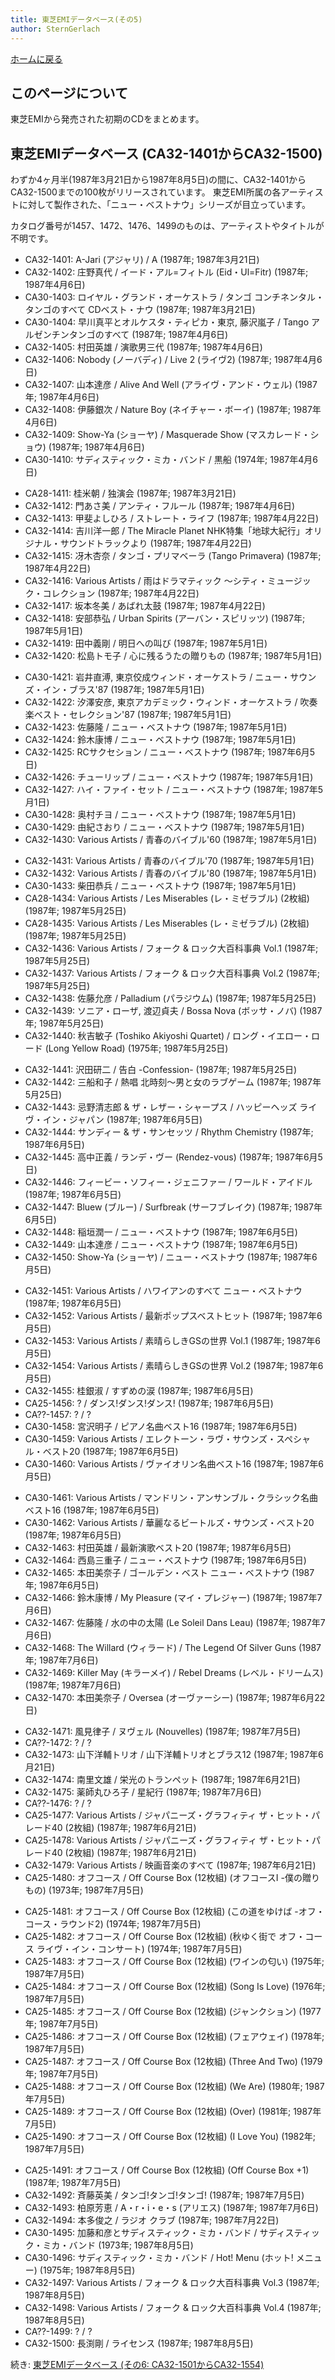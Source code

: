 ```yaml
---
title: 東芝EMIデータベース(その5)
author: SternGerlach
---
```


<!--
 pandoc -s --filter pandoc-crossref -M "crossrefYaml=./crossref_config.yaml" -f markdown -t html5 --mathjax --css ./style.css ./toshiba-emi-db-5.md > ./toshiba-emi-db-5.html
-->

[ホームに戻る](./index.html)

## このページについて

東芝EMIから発売された初期のCDをまとめます。

## 東芝EMIデータベース (CA32-1401からCA32-1500)

わずか4ヶ月半(1987年3月21日から1987年8月5日)の間に、CA32-1401からCA32-1500までの100枚がリリースされています。
東芝EMI所属の各アーティストに対して製作された、「ニュー・ベストナウ」シリーズが目立っています。

カタログ番号が1457、1472、1476、1499のものは、アーティストやタイトルが不明です。

* CA32-1401: A-Jari (アジャリ) / A (1987年; 1987年3月21日)
* CA32-1402: 庄野真代 / イード・アル=フィトル (Eid・Ul=Fitr) (1987年; 1987年4月6日)
* CA30-1403: ロイヤル・グランド・オーケストラ / タンゴ コンチネンタル・タンゴのすべて CDベスト・ナウ (1987年; 1987年3月21日)
* CA30-1404: 早川真平とオルケスタ・ティピカ・東京, 藤沢嵐子 / Tango アルゼンチンタンゴのすべて (1987年; 1987年4月6日)
* CA32-1405: 村田英雄 / 演歌男三代 (1987年; 1987年4月6日)
* CA32-1406: Nobody (ノーバディ) / Live 2 (ライヴ2) (1987年; 1987年4月6日)
* CA32-1407: 山本達彦 / Alive And Well (アライヴ・アンド・ウェル) (1987年; 1987年4月6日)
* CA32-1408: 伊藤銀次 / Nature Boy (ネイチャー・ボーイ) (1987年; 1987年4月6日)
* CA32-1409: Show-Ya (ショーヤ) / Masquerade Show (マスカレード・ショウ) (1987年; 1987年4月6日)
* CA30-1410: サディスティック・ミカ・バンド / 黒船 (1974年; 1987年4月6日)

<!-- -->

* CA28-1411: 桂米朝 / 独演会 (1987年; 1987年3月21日)
* CA32-1412: 門あさ美 / アンティ・フルール (1987年; 1987年4月6日)
* CA32-1413: 甲斐よしひろ / ストレート・ライフ (1987年; 1987年4月22日)
* CA32-1414: 吉川洋一郎 / The Miracle Planet NHK特集「地球大紀行」オリジナル・サウンドトラックより (1987年; 1987年4月22日)
* CA32-1415: 冴木杏奈 / タンゴ・プリマベーラ (Tango Primavera) (1987年; 1987年4月22日)
* CA32-1416: Various Artists / 雨はドラマティック 〜シティ・ミュージック・コレクション (1987年; 1987年4月22日)
* CA32-1417: 坂本冬美 / あばれ太鼓 (1987年; 1987年4月22日)
* CA32-1418: 安部恭弘 / Urban Spirits (アーバン・スピリッツ) (1987年; 1987年5月1日)
* CA32-1419: 田中義剛 / 明日への叫び (1987年; 1987年5月1日)
* CA32-1420: 松島トモ子 / 心に残るうたの贈りもの (1987年; 1987年5月1日)

<!-- -->

* CA30-1421: 岩井直溥, 東京佼成ウィンド・オーケストラ / ニュー・サウンズ・イン・ブラス'87 (1987年; 1987年5月1日)
* CA32-1422: 汐澤安彦, 東京アカデミック・ウィンド・オーケストラ / 吹奏楽ベスト・セレクション'87 (1987年; 1987年5月1日)
* CA32-1423: 佐藤隆 / ニュー・ベストナウ (1987年; 1987年5月1日)
* CA32-1424: 鈴木康博 / ニュー・ベストナウ (1987年; 1987年5月1日)
* CA32-1425: RCサクセション / ニュー・ベストナウ (1987年; 1987年6月5日)
* CA32-1426: チューリップ / ニュー・ベストナウ (1987年; 1987年5月1日)
* CA32-1427: ハイ・ファイ・セット / ニュー・ベストナウ (1987年; 1987年5月1日)
* CA30-1428: 奥村チヨ / ニュー・ベストナウ (1987年; 1987年5月1日)
* CA30-1429: 由紀さおり / ニュー・ベストナウ (1987年; 1987年5月1日)
* CA32-1430: Various Artists / 青春のバイブル'60 (1987年; 1987年5月1日)

<!-- -->

* CA32-1431: Various Artists / 青春のバイブル'70 (1987年; 1987年5月1日)
* CA32-1432: Various Artists / 青春のバイブル'80 (1987年; 1987年5月1日)
* CA30-1433: 柴田恭兵 / ニュー・ベストナウ (1987年; 1987年5月1日)
* CA28-1434: Various Artists / Les Miserables (レ・ミゼラブル) (2枚組) (1987年; 1987年5月25日)
* CA28-1435: Various Artists / Les Miserables (レ・ミゼラブル) (2枚組) (1987年; 1987年5月25日)
* CA32-1436: Various Artists / フォーク & ロック大百科事典 Vol.1 (1987年; 1987年5月25日)
* CA32-1437: Various Artists / フォーク & ロック大百科事典 Vol.2 (1987年; 1987年5月25日)
* CA32-1438: 佐藤允彦 / Palladium (パラジウム) (1987年; 1987年5月25日)
* CA32-1439: ソニア・ローザ, 渡辺貞夫 / Bossa Nova (ボッサ・ノバ) (1987年; 1987年5月25日)
* CA32-1440: 秋吉敏子 (Toshiko Akiyoshi Quartet) / ロング・イエロー・ロード (Long Yellow Road) (1975年; 1987年5月25日)

<!-- -->

* CA32-1441: 沢田研二 / 告白 -Confession- (1987年; 1987年5月25日)
* CA32-1442: 三船和子 / 熱唱 北時刻〜男と女のラブゲーム (1987年; 1987年5月25日)
* CA32-1443: 忌野清志郎 & ザ・レザー・シャープス / ハッピーヘッズ ライヴ・イン・ジャパン (1987年; 1987年6月5日)
* CA32-1444: サンディー & ザ・サンセッツ / Rhythm Chemistry (1987年; 1987年6月5日)
* CA32-1445: 高中正義 / ランデ・ヴー (Rendez-vous) (1987年; 1987年6月5日)
* CA32-1446: フィービー・ソフィー・ジェニファー / ワールド・アイドル (1987年; 1987年6月5日)
* CA32-1447: Bluew (ブルー) / Surfbreak (サーフブレイク) (1987年; 1987年6月5日)
* CA32-1448: 稲垣潤一 / ニュー・ベストナウ (1987年; 1987年6月5日)
* CA32-1449: 山本達彦 / ニュー・ベストナウ (1987年; 1987年6月5日)
* CA32-1450: Show-Ya (ショーヤ) / ニュー・ベストナウ (1987年; 1987年6月5日)

<!-- -->

* CA32-1451: Various Artists / ハワイアンのすべて ニュー・ベストナウ (1987年; 1987年6月5日)
* CA32-1452: Various Artists / 最新ポップスベストヒット (1987年; 1987年6月5日)
* CA32-1453: Various Artists / 素晴らしきGSの世界 Vol.1 (1987年; 1987年6月5日)
* CA32-1454: Various Artists / 素晴らしきGSの世界 Vol.2 (1987年; 1987年6月5日)
* CA32-1455: 桂銀淑 / すずめの涙 (1987年; 1987年6月5日)
* CA25-1456: ? / ダンス!ダンス!ダンス! (1987年; 1987年6月5日)
* CA??-1457: ? / ?
* CA30-1458: 宮沢明子 / ピアノ名曲ベスト16 (1987年; 1987年6月5日)
* CA30-1459: Various Artists / エレクトーン・ラヴ・サウンズ・スペシャル・ベスト20 (1987年; 1987年6月5日)
* CA30-1460: Various Artists / ヴァイオリン名曲ベスト16 (1987年; 1987年6月5日)

<!-- -->

* CA30-1461: Various Artists / マンドリン・アンサンブル・クラシック名曲ベスト16 (1987年; 1987年6月5日)
* CA30-1462: Various Artists / 華麗なるビートルズ・サウンズ・ベスト20 (1987年; 1987年6月5日)
* CA32-1463: 村田英雄 / 最新演歌ベスト20 (1987年; 1987年6月5日)
* CA32-1464: 西島三重子 / ニュー・ベストナウ (1987年; 1987年6月5日)
* CA32-1465: 本田美奈子 / ゴールデン・ベスト ニュー・ベストナウ (1987年; 1987年6月5日)
* CA32-1466: 鈴木康博 / My Pleasure (マイ・プレジャー) (1987年; 1987年7月6日)
* CA32-1467: 佐藤隆 / 水の中の太陽 (Le Soleil Dans Leau) (1987年; 1987年7月6日)
* CA32-1468: The Willard (ウィラード) / The Legend Of Silver Guns (1987年; 1987年7月6日)
* CA32-1469: Killer May (キラーメイ) / Rebel Dreams (レベル・ドリームス) (1987年; 1987年7月6日)
* CA32-1470: 本田美奈子 / Oversea (オーヴァーシー) (1987年; 1987年6月22日)

<!-- -->

* CA32-1471: 風見律子 / ヌヴェル (Nouvelles) (1987年; 1987年7月5日)
* CA??-1472: ? / ?
* CA32-1473: 山下洋輔トリオ / 山下洋輔トリオとブラス12 (1987年; 1987年6月21日)
* CA32-1474: 南里文雄 / 栄光のトランペット (1987年; 1987年6月21日)
* CA32-1475: 薬師丸ひろ子 / 星紀行 (1987年; 1987年7月6日)
* CA??-1476: ? / ?
* CA25-1477: Various Artists / ジャパニーズ・グラフィティ ザ・ヒット・パレード40 (2枚組) (1987年; 1987年6月21日)
* CA25-1478: Various Artists / ジャパニーズ・グラフィティ ザ・ヒット・パレード40 (2枚組) (1987年; 1987年6月21日)
* CA32-1479: Various Artists / 映画音楽のすべて (1987年; 1987年6月21日)
* CA25-1480: オフコース / Off Course Box (12枚組) (オフコースI -僕の贈りもの) (1973年; 1987年7月5日)

<!-- -->

* CA25-1481: オフコース / Off Course Box (12枚組) (この道をゆけば -オフ・コース・ラウンド2) (1974年; 1987年7月5日)
* CA25-1482: オフコース / Off Course Box (12枚組) (秋ゆく街で オフ・コース ライヴ・イン・コンサート) (1974年; 1987年7月5日)
* CA25-1483: オフコース / Off Course Box (12枚組) (ワインの匂い) (1975年; 1987年7月5日)
* CA25-1484: オフコース / Off Course Box (12枚組) (Song Is Love) (1976年; 1987年7月5日)
* CA25-1485: オフコース / Off Course Box (12枚組) (ジャンクション) (1977年; 1987年7月5日)
* CA25-1486: オフコース / Off Course Box (12枚組) (フェアウェイ) (1978年; 1987年7月5日)
* CA25-1487: オフコース / Off Course Box (12枚組) (Three And Two) (1979年; 1987年7月5日)
* CA25-1488: オフコース / Off Course Box (12枚組) (We Are) (1980年; 1987年7月5日)
* CA25-1489: オフコース / Off Course Box (12枚組) (Over) (1981年; 1987年7月5日)
* CA25-1490: オフコース / Off Course Box (12枚組) (I Love You) (1982年; 1987年7月5日)

<!-- -->

* CA25-1491: オフコース / Off Course Box (12枚組) (Off Course Box +1) (1987年; 1987年7月5日)
* CA32-1492: 斉藤英美 / タンゴ!タンゴ!タンゴ! (1987年; 1987年7月5日)
* CA32-1493: 柏原芳恵 / A・r・i・e・s (アリエス) (1987年; 1987年7月6日)
* CA32-1494: 本多俊之 / ラジオ クラブ (1987年; 1987年7月22日)
* CA30-1495: 加藤和彦とサディスティック・ミカ・バンド / サディスティック・ミカ・バンド (1973年; 1987年8月5日)
* CA30-1496: サディスティック・ミカ・バンド / Hot! Menu (ホット! メニュー) (1975年; 1987年8月5日)
* CA32-1497: Various Artists / フォーク & ロック大百科事典 Vol.3 (1987年; 1987年8月5日)
* CA32-1498: Various Artists / フォーク & ロック大百科事典 Vol.4 (1987年; 1987年8月5日)
* CA??-1499: ? / ?
* CA32-1500: 長渕剛 / ライセンス (1987年; 1987年8月5日)

<!-- -->

続き: [東芝EMIデータベース (その6: CA32-1501からCA32-1554)](./toshiba-emi-db-6.html)

